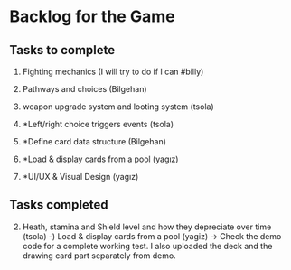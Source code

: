 # Backlog for the Game

## Tasks to complete
1) Fighting mechanics (I will try to do if I can #billy)

3) Pathways and choices (Bilgehan)
4) weapon upgrade system and looting system (tsola)
5) *Left/right choice triggers events (tsola)
6) *Define card data structure (Bilgehan)
7) *Load & display cards from a pool (yagız)
8) *UI/UX & Visual Design (yagız)



## Tasks completed
2) Heath, stamina and Shield level and how they depreciate over time (tsola)
-) Load & display cards from a pool (yagiz) -> Check the demo code for a complete working test. I also uploaded the deck and the drawing card part separately from demo.
